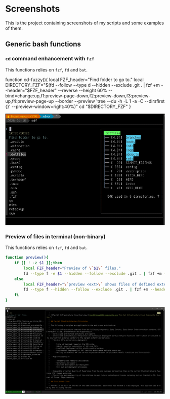 # Screenshots

This is the project containing screenshots of my scripts and some examples of them.

## Generic bash functions

### `cd` command enhancement with `fzf`

This functions relies on `fzf`, `fd` and `bat`.

function cd-fuzzy(){
    local FZF_header="Find folder to go to."
    local DIRECTORY_FZF="$(fd --follow --type d --hidden --exclude .git . | fzf +m --header="$FZF_header" --reverse --height 60% --bind=change:up,f1:preview-page-down,f2:preview-down,f3:preview-up,f4:preview-page-up --border --preview 'tree --du -h -L 1 -a -C --dirsfirst {}' --preview-window=right:40%)"
    cd "$DIRECTORY_FZF"
}

![cd-fuzzy() preview](img/cdf_with_fzf.png)

### Preview of files in terminal (non-binary)

This functions relies on `fzf`, `fd` and `bat`.

```sh
function preview(){
    if [[ ! -z $1 ]];then
        local FZF_header="Preview of \`$1\` files."
        fd --type f -e $1 --hidden --follow --exclude .git . | fzf +m --header="$FZF_header" --reverse --bind=change:up,f1:preview-page-down,f2:preview-down,f3:preview-up,f4:preview-page-up --preview 'bat --style=numbers --color=always {}' --preview-window=right:75%:wrap
    else
        local FZF_header="\`preview <ext>\` shows files of defined extension."
        fd --type f --hidden --follow --exclude .git . | fzf +m --header="$FZF_header" --reverse --bind=change:up,f1:preview-page-down,f2:preview-down,f3:preview-up,f4:preview-page-up --preview 'bat --style=numbers --color=always {}' --preview-window=right:75%:wrap
    fi
}
```

![preview() screenshot](img/preview_with_fzf.png "preview function screenshot")


